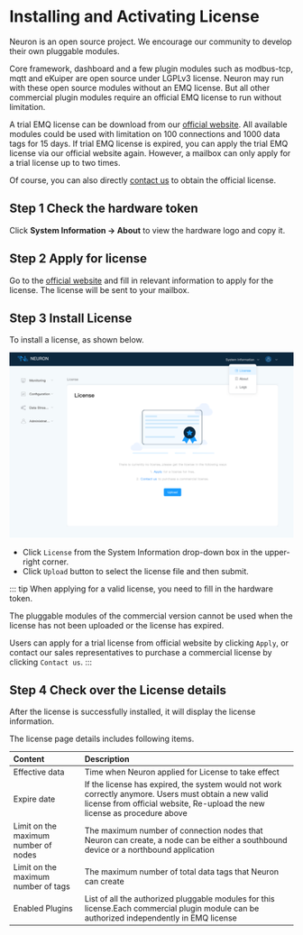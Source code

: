 # Installing and Activating License

Neuron is an open source project. We encourage our community to develop their own pluggable modules.

Core framework, dashboard and a few plugin modules such as modbus-tcp, mqtt and eKuiper are open source under LGPLv3 license. Neuron may run with these open source modules without an EMQ license. But all other commercial plugin modules require an official EMQ license to run without limitation.

A trial EMQ license can be download from our [official website](https://www.emqx.com/en/apply-licenses/neuron). All available modules could be used with limitation on 100 connections and 1000 data tags for 15 days. If trial EMQ license is expired, you can apply the trial EMQ license via our official website again. However, a mailbox can only apply for a trial license up to two times.

Of course, you can also directly [contact us](https://www.emqx.com/en/contact?product=neuron) to obtain the official license.

## Step 1 Check the hardware token

Click **System Information -> About** to view the hardware logo and copy it.

## Step 2 Apply for license

Go to the [official website](https://www.emqx.com/en/apply-licenses/neuron) and fill in relevant information to apply for the license. The license will be sent to your mailbox.

## Step 3 Install License

To install a license, as shown below.

![license-null](./assets/license-null.png)

* Click `License` from the System Information drop-down box in the upper-right corner.
* Click `Upload` button to select the license file and then submit.

::: tip
When applying for a valid license, you need to fill in the hardware token.

The pluggable modules of the commercial version cannot be used when the license has not been uploaded or the license has expired.

Users can apply for a trial license from official website by clicking `Apply`, or contact our sales representatives to purchase a commercial license by clicking `Contact us`.
:::

## Step 4 Check over the License details

After the license is successfully installed, it will display the license information.

The license page details includes following items.

|Content|Description|
| :----------- | :----------------------------------- | 
| Effective data | Time when Neuron applied for License to take effect |
| Expire date | If the license has expired, the system would not work correctly anymore. Users must obtain a new valid license from official website, Re-upload the new license as procedure above |
| Limit on the maximum number of nodes | The maximum number of connection nodes that Neuron can create, a node can be either a southbound device or a northbound application |
| Limit on the maximum number of tags | The maximum number of total data tags that Neuron can create |
| Enabled Plugins | List of all the authorized pluggable modules for this license.Each commercial plugin module can be authorized independently in EMQ license |
